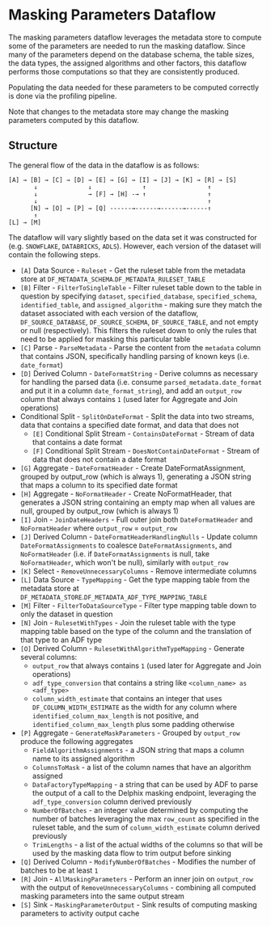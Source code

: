 # Masking Parameters Dataflow

The masking parameters dataflow leverages the metadata store to compute some of the parameters are needed to run the
masking dataflow. Since many of the parameters depend on the database schema, the table sizes, the data types, the
assigned algorithms and other factors, this dataflow performs those computations so that they are consistently produced.

Populating the data needed for these parameters to be computed correctly is done via the profiling pipeline.

Note that changes to the metadata store may change the masking parameters computed by this dataflow.

## Structure

The general flow of the data in the dataflow is as follows:
```
[A] → [B] → [C] → [D] → [E] → [G] → [I] → [J] → [K] → [R] → [S]
       ↓              ↓              ↑                 ↑
       ↓              → [F] → [H] -→ ↑                 ↑
       ↓                                               ↑
      [N] → [O] → [P] → [Q] ------→------→------→------↑
       ↑                                        
[L] → [M]
```
The dataflow will vary slightly based on the data set it was constructed for (e.g. `SNOWFLAKE`, `DATABRICKS`, `ADLS`).
However, each version of the dataset will contain the following steps.

* `[A]` Data Source - `Ruleset` - Get the ruleset table from the metadata store at
`DF_METADATA_SCHEMA`.`DF_METADATA_RULESET_TABLE`
* `[B]` Filter - `FilterToSingleTable` - Filter ruleset table down to the table in question by specifying `dataset`,
`specified_database`, `specified_schema`, `identified_table`, and `assigned_algorithm` - making sure they match
the dataset associated with each version of the dataflow, `DF_SOURCE_DATABASE`, `DF_SOURCE_SCHEMA`, `DF_SOURCE_TABLE`,
and not empty or null (respectively). This filters the ruleset down to only the rules that need to be applied for
masking this particular table
* `[C]` Parse - `ParseMetadata` - Parse the content from the `metadata` column that contains JSON, specifically
handling parsing of known keys (i.e. `date_format`)
* `[D]` Derived Column - `DateFormatString` - Derive columns as necessary for handling the parsed data (i.e. consume
  `parsed_metadata.date_format` and put it in a column `date_format_string`), and add an `output_row` column that
  always contains `1` (used later for Aggregate and Join operations)
* Conditional Split - `SplitOnDateFormat` - Split the data into two streams, data that contains a specified date
format, and data that does not
  * `[E]` Conditional Split Stream - `ContainsDateFormat` - Stream of data that contains a date format
  * `[F]` Conditional Split Stream - `DoesNotContainDateFormat` - Stream of data that does not contain a date format
* `[G]` Aggregate - `DateFormatHeader` - Create DateFormatAssignment, grouped by output_row (which is always 1),
generating a JSON string that maps a column to its specified date format
* `[H]` Aggregate - `NoFormatHeader` - Create NoFormatHeader, that generates a JSON string containing an empty map when
all values are null, grouped by output_row (which is always 1)
* `[I]` Join - `JoinDateHeaders` - Full outer join both `DateFormatHeader` and `NoFormatHeader` where `output_row` =
`output_row`
* `[J]` Derived Column - `DateFormatHeaderHandlingNulls` - Update column `DateFormatAssignments` to coalesce
`DateFormatAssignments`, and `NoFormatHeader` (i.e. if `DateFormatAssignments` is null, take `NoFormatHeader`, which
won't be null), similarly with `output_row`
* `[K]` Select - `RemoveUnnecessaryColumns` - Remove intermediate columns
* `[L]` Data Source - `TypeMapping` - Get the type mapping table from the metadata store at
`DF_METADATA_STORE`.`DF_METADATA_ADF_TYPE_MAPPING_TABLE`
* `[M]` Filter - `FilterToDataSourceType` - Filter type mapping table down to only the dataset in question
* `[N]` Join - `RulesetWithTypes` - Join the ruleset table with the type mapping table based on the type of the column
and the translation of that type to an ADF type
* `[O]` Derived Column - `RulesetWithAlgorithmTypeMapping` - Generate several columns:
  * `output_row` that always contains `1` (used later for Aggregate and Join operations)
  * `adf_type_conversion` that contains a string like `<column_name> as <adf_type>`
  * `column_width_estimate` that contains an integer that uses `DF_COLUMN_WIDTH_ESTIMATE` as the width for any column
    where `identified_column_max_length` is not positive, and `identified_column_max_length` plus some padding otherwise
* `[P]` Aggregate - `GenerateMaskParameters` - Grouped by `output_row` produce the following aggregates
  * `FieldAlgorithmAssignments` - a JSON string that maps a column name to its assigned algorithm
  * `ColumnsToMask` - a list of the column names that have an algorithm assigned
  * `DataFactoryTypeMapping` - a string that can be used by ADF to parse the output of a call to the Delphix masking
    endpoint, leveraging the `adf_type_conversion` column derived previously
  * `NumberOfBatches` - an integer value determined by computing the number of batches leveraging the max `row_count`
    as specified in the ruleset table, and the sum of `column_width_estimate` column derived previously
  * `TrimLengths` - a list of the actual widths of the columns so that will be used by the masking data flow to trim
    output before sinking
* `[Q]` Derived Column - `ModifyNumberOfBatches` - Modifies the number of batches to be at least `1`
* `[R]` Join - `AllMaskingParameters` - Perform an inner join on `output_row` with the output of
  `RemoveUnnecessaryColumns` - combining all computed masking parameters into the same output stream
* `[S]` Sink - `MaskingParameterOutput` - Sink results of computing masking parameters to activity output cache